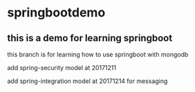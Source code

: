 # springbootdemo

## this is a demo for learning springboot

this branch is for learning how to use springboot with mongodb

add spring-security model at 20171211

add spring-integration model at 20171214 for messaging
